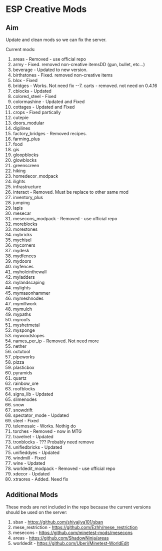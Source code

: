 ESP Creative Mods
===

Aim
---
Update and clean mods so we can fix the server.

Current mods:
1. areas - Removed - use official repo
2. army - Fixed. removed non-creative itemsDD (gun, bullet, etc...)
3. beverage - Updated to new version.
4. birthstones - Fixed. removed non-creative items
5. blox - Fixed
6. bridges - Works. Not need fix
--7. carts - removed. not need on 0.4.16
8. cblocks - Updated
9. colored_steel - Fixed
10. colormashine - Updated and Fixed
11. cottages - Updated and Fixed
12. crops - Fixed partically
13. cutepie
14. doors_modular
15. digilines
16. factory_bridges - Removed recipes.
17. farming_plus
18. food
19. gis
20. gloopblocks
21. glowblocks
22. greenscreen
23. hiking
24. homedecor_modpack
25. ilights
26. infrastructure
27. interact - Removed. Must be replace to other same mod 
28. inventory_plus
29. jumping
30. lapis
31. mesecar
32. mesecons_modpack - Removed - use official repo
33. moreblocks
34. morestones
35. mybricks
36. mychisel
37. mycorners
38. mydesk
39. mydfences
40. mydoors
41. myfences
42. myholeinthewall
43. myladders
44. mylandscaping
45. mylights
46. mymasonhammer
47. mymeshnodes
48. mymillwork
49. mymulch
50. mypaths
51. myroofs
52. myshetmetal
53. mysponge
54. mywoodslopes
55. names_per_ip - Removed. Not need more
56. nether
57. octutool
58. pipeworks
59. pizza
60. plasticbox
61. pyramids
62. quartz
63. rainbow_ore
64. roofblocks
65. signs_lib - Updated
66. slimenodes
67. snow
68. snowdrift
69. spectator_mode - Updated
70. steel - Fixed
71. telemosaic - Works. Nothig do
72. torches - Removed - now in MTG
73. travelnet - Updated
74. tronblocks - ??? Probably need remove
75. unifiedbricks - Updated
76. unifieddyes - Updated
77. windmill - Fixed
78. wine - Updated
79. worldedit_modpack - Removed - use official repo
80. xdecor - Updated
81. xtraores - Added. Need fix

Additional Mods
---
These mods are not included in the repo because the current versions should be used on the server:

1. sban - https://github.com/shivajiva101/sban
2. mese_restriction - https://github.com/Ezhh/mese_restriction
3. mesecons - https://github.com/minetest-mods/mesecons
4. areas - https://github.com/ShadowNinja/areas
5. worldedit - https://github.com/Uberi/Minetest-WorldEdit
